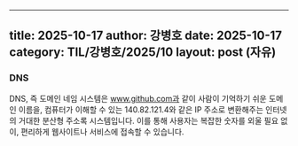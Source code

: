  ---
 title: 2025-10-17
 author: 강병호
 date: 2025-10-17
 category: TIL/강병호/2025/10
 layout: post (자유)
 ---


### DNS
DNS, 즉 도메인 네임 시스템은 www.github.com과 같이 사람이 기억하기 쉬운 도메인 이름을, 컴퓨터가 이해할 수 있는 140.82.121.4와 같은 IP 주소로 변환해주는 인터넷의 거대한 분산형 주소록 시스템입니다. 이를 통해 사용자는 복잡한 숫자를 외울 필요 없이, 편리하게 웹사이트나 서비스에 접속할 수 있습니다.

